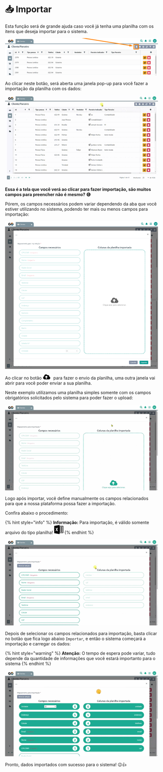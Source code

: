 # 📥 Importar

Esta função será de grande ajuda caso você já tenha uma planilha com os itens que deseja importar para o sistema. 

![](/erp-v2/assets/importar_botao.png)

Ao clicar neste botão, será aberta uma janela pop-up para você fazer a importação da planilha com os dados:

![](/erp-v2/assets/importar_botao_tela.gif)

**Essa é a tela que você verá ao clicar para fazer importação, são muitos campos para preencher não é mesmo? 😅**

Pórem, os campos necessários podem variar dependendo da aba que você estiver utilizando no sistema, podendo ter mais ou menos campos para importação:

![](/erp-v2/assets/importar_tela_importacao.png)

Ao clicar no botão <img src="/erp-v2/assets/icon_upload.png" alt="" data-size="line"> <img src="https://cdn-icons-png.flaticon.com/128/25/25399.png" alt="" data-size="line"> para fazer o envio da planilha, uma outra janela vai abrir para você poder enviar a sua planilha.

Neste exemplo utilizamos uma planilha simples somente com os campos obrigatórios solicitados pelo sistema para poder fazer o upload:

![](/erp-v2/assets/importar_botao_planilha.gif)

Logo após importar, você define manualmente os campos relacionados para que a nossa plataforma possa fazer a importação. 

Confira abaixo o procedimento:

{% hint style="info" %}
**Informação:** Para importação, é válido somente arquivo do tipo planilha! <img src="/erp-v2/assets/icon_excel.png" alt="" data-size="line">
{% endhint %}

![](/erp-v2/assets/importar_botao_planilha_campos.gif)

Depois de selecionar os campos relacionados para importação, basta clicar no botão que fica logo abaixo `Importar`, e então o sistema começará a importação e carregar os dados:

{% hint style="warning" %}
**Atenção:** O tempo de espera pode variar, tudo depende da quantidade de informações que você estará importanto para o sistema
{% endhint %}

![](/erp-v2/assets/importar_botao_importacao.gif)

Pronto, dados importados com sucesso para o sistema! 😉👍